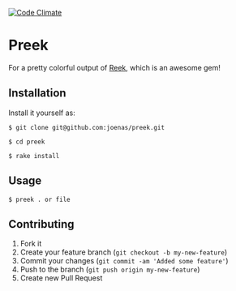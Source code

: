 [![Code Climate](https://codeclimate.com/github/joenas/preek.png)](https://codeclimate.com/github/joenas/preek)

# Preek

For a pretty colorful output of [Reek](https://github.com/troessner/reek), which is an awesome gem!

## Installation

Install it yourself as:

    $ git clone git@github.com:joenas/preek.git
    
    $ cd preek

    $ rake install

## Usage

    $ preek . or file

## Contributing

1. Fork it
2. Create your feature branch (`git checkout -b my-new-feature`)
3. Commit your changes (`git commit -am 'Added some feature'`)
4. Push to the branch (`git push origin my-new-feature`)
5. Create new Pull Request
